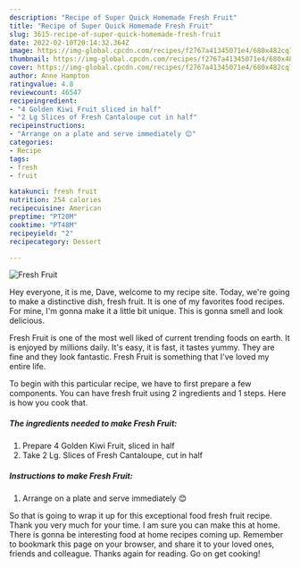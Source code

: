 ```yaml
---
description: "Recipe of Super Quick Homemade Fresh Fruit"
title: "Recipe of Super Quick Homemade Fresh Fruit"
slug: 3615-recipe-of-super-quick-homemade-fresh-fruit
date: 2022-02-10T20:14:32.364Z
image: https://img-global.cpcdn.com/recipes/f2767a41345071e4/680x482cq70/fresh-fruit-recipe-main-photo.jpg
thumbnail: https://img-global.cpcdn.com/recipes/f2767a41345071e4/680x482cq70/fresh-fruit-recipe-main-photo.jpg
cover: https://img-global.cpcdn.com/recipes/f2767a41345071e4/680x482cq70/fresh-fruit-recipe-main-photo.jpg
author: Anne Hampton
ratingvalue: 4.8
reviewcount: 46547
recipeingredient:
- "4 Golden Kiwi Fruit sliced in half"
- "2 Lg Slices of Fresh Cantaloupe cut in half"
recipeinstructions:
- "Arrange on a plate and serve immediately 😊"
categories:
- Recipe
tags:
- fresh
- fruit

katakunci: fresh fruit 
nutrition: 254 calories
recipecuisine: American
preptime: "PT20M"
cooktime: "PT48M"
recipeyield: "2"
recipecategory: Dessert

---
```



![Fresh Fruit](https://img-global.cpcdn.com/recipes/f2767a41345071e4/680x482cq70/fresh-fruit-recipe-main-photo.jpg)

Hey everyone, it is me, Dave, welcome to my recipe site. Today, we're going to make a distinctive dish, fresh fruit. It is one of my favorites food recipes. For mine, I'm gonna make it a little bit unique. This is gonna smell and look delicious.



Fresh Fruit is one of the most well liked of current trending foods on earth. It is enjoyed by millions daily. It's easy, it is fast, it tastes yummy. They are fine and they look fantastic. Fresh Fruit is something that I've loved my entire life.


To begin with this particular recipe, we have to first prepare a few components. You can have fresh fruit using 2 ingredients and 1 steps. Here is how you cook that.

<!--inarticleads1-->

##### The ingredients needed to make Fresh Fruit:

1. Prepare 4 Golden Kiwi Fruit, sliced in half
1. Take 2 Lg. Slices of Fresh Cantaloupe, cut in half




<!--inarticleads2-->

##### Instructions to make Fresh Fruit:

1. Arrange on a plate and serve immediately 😊




So that is going to wrap it up for this exceptional food fresh fruit recipe. Thank you very much for your time. I am sure you can make this at home. There is gonna be interesting food at home recipes coming up. Remember to bookmark this page on your browser, and share it to your loved ones, friends and colleague. Thanks again for reading. Go on get cooking!
